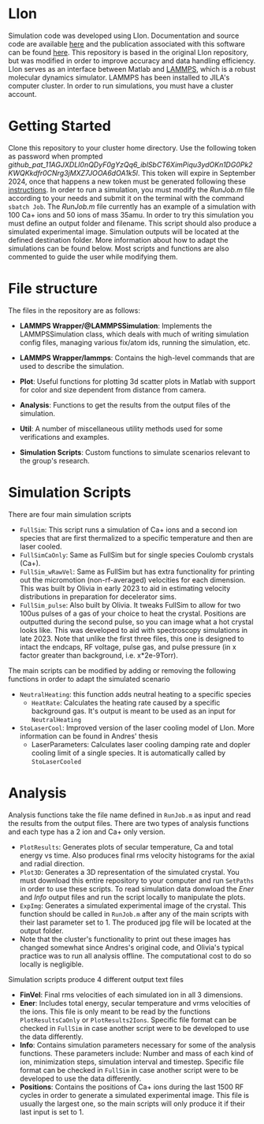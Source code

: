 # LIon
Simulation code was developed using LIon. Documentation and source code are available [here](https://bitbucket.org/footgroup/lion/src/master/) and the publication associated with this software can be found [here](https://arxiv.org/abs/1907.10514). This repository is based in the original LIon repository, but was modified in order to improve accuracy and data handling efficiency. LIon serves as an interface between Matlab and [LAMMPS](https://www.lammps.org/), which is a robust molecular dynamics simulator. LAMMPS has been installed to JILA's computer cluster. In order to run simulations, you must have a cluster account.

# Getting Started
Clone this repository to your cluster home directory. Use the following token as password when prompted *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*. This token will expire in September 2024, once that happens a new token must be generated following these [instructions](https://docs.github.com/en/authentication/keeping-your-account-and-data-secure/creating-a-personal-access-token). In order to run a simulation, you must modify the *RunJob.m* file according to your needs and submit it on the terminal with the command 
```sbatch Job```.
The *RunJob.m* file currently has an example of a simulation with 100 Ca+ ions and 50 ions of mass 35amu. In order to try this simulation you must define an output folder and filename. This script should also produce a simulated experimental image.
Simulation outputs will be located at the defined destination folder. More information about how to adapt the simulations can be found below. Most scripts and functions are also commented to guide the user while modifying them.


# File structure
The files in the repository are as follows:

* **LAMMPS Wrapper/@LAMMPSSimulation**: Implements the LAMMPSSimulation class, which deals with much of writing simulation config files, managing various fix/atom ids, running the simulation, etc.

* **LAMMPS Wrapper/lammps**: Contains the high-level commands that are used to describe the simulation.

* **Plot**: Useful functions for plotting 3d scatter plots in Matlab with support for color and size dependent from distance from camera.

* **Analysis**: Functions to get the results from the output files of the simulation.

* **Util**: A number of miscellaneous utility methods used for some verifications and examples.

* **Simulation Scripts**: Custom functions to simulate scenarios relevant to the group's research. 

# Simulation Scripts
There are four main simulation scripts 
* `FullSim`: This script runs a simulation of Ca+ ions and a second ion species that are first thermalized to a specific temperature and then are laser cooled. 
* `FullSimCaOnly`: Same as FullSim but for single species Coulomb crystals (Ca+).
*  `FullSim_wRawVel`: Same as FullSim but has extra functionality for printing out the micromotion (non-rf-averaged) velocities for each dimension. This was built by Olivia in early 2023 to aid in estimating velocity distributions in preparation for decelerator sims.
* `FullSim_pulse`: Also built by Olivia. It tweaks FullSim to allow for two 100us pulses of a gas of your choice to heat the crystal. Positions are outputted during the second pulse, so you can image what a hot crystal looks like. This was developed to aid with spectroscopy simulations in late 2023. Note that unlike the first three files, this one is designed to intact the endcaps, RF voltage, pulse gas, and pulse pressure (in x factor greater than background, i.e. x*2e-9Torr).

The main scripts can be modified by adding or removing the following functions in order to adapt the simulated scenario
* `NeutralHeating`: this function adds neutral heating to a specific species 
  * `HeatRate`: Calculates the heating rate caused by a specific background gas. It's output is meant to be used as an input for `NeutralHeating`
* `StoLaserCool`: Improved version of the laser cooling model of LIon. More information can be found in Andres' thesis
  * LaserParameters: Calculates laser cooling damping rate and dopler cooling limit of a single species. It is automatically called by `StoLaserCooled`

# Analysis
Analysis functions take the file name defined in `RunJob.m` as input and read the results from the output files. There are two types of analysis functions and each type has a 2 ion and Ca+ only version. 
* `PlotResults`: Generates plots of secular temperature, Ca and total energy vs time. Also produces final rms velocity histograms for the axial and radial direction.
* `Plot3D`: Generates a 3D representation of the simulated crystal.
You must download this entire repository to your computer and run `SetPaths` in order to use these scripts. To read simulation data donwload the *Ener* and *Info* output files and run the script locally to manipulate the plots. 
* `ExpImg`: Generates a simulated experimental image of the crystal. This function should be called in `RunJob.m` after any of the main scripts with their last parameter set to 1. The produced jpg file will be located at the output folder.
* Note that the cluster's functionality to print out these images has changed somewhat since Andres's original code, and Olivia's typical practice was to run all analysis offline. The computational cost to do so locally is negligible.

Simulation scripts produce 4 different output text files
* **FinVel**: Final rms velocities of each simulated ion in all 3 dimensions.
* **Ener**: Includes total energy, secular temperature and vrms velocities of the ions. This file is only meant to be read by the functions `PlotResultsCaOnly` or `PlotResults2Ions`. Specific file format can be checked in `FullSim` in case another script were to be developed to use the data differently. 
* **Info**: Contains simulation parameters necessary for some of the analysis functions. These parameters include: Number and mass of each kind of ion, minimization steps, simulation interval and timestep. Specific file format can be checked in `FullSim` in case another script were to be developed to use the data differently. 
* **Positions**: Contains the positions of Ca+ ions during the last 1500 RF cycles in order to generate a simulated experimental image. This file is usually the largest one, so the main scripts will only produce it if their last input is set to 1. 
